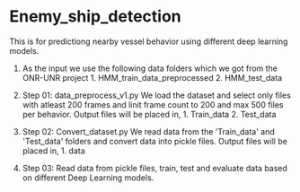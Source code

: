 # Enemy_ship_detection


This is for predictiong nearby vessel behavior using different deep learning models.

1) As the input we use the following data folders which we got from the ONR-UNR project
         1. HMM_train_data_preprocessed
         2. HMM_test_data

2) Step 01: data_preprocess_v1.py We load the dataset and select only files with atleast 200 frames and linit frame count to 200 and max 500 files per behavior. Output files will be placed in,
         1. Train_data
         2. Test_data
   
3) Step 02: Convert_dataset.py We read data from the 'Train_data' and 'Test_data' folders and convert data into pickle files. Output files will be placed in,
         1. data

4) Step 03: Read data from pickle files, train, test and evaluate data based on different Deep Learning models.
   
